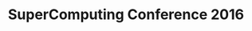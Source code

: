 ---
dateStart: 2016-11-13
dateEnd: 2016-11-18
title: "SuperComputing Conference 2016"
venue: "Salt Palace Convention Center"
organizer: Mike Boyles
credit: Mike Boyles
city: Salt Lake City
state: UT
country: USA
pdfLink: 20161113-supercomputing-conference.pdf
venueImages:
 - sm: image01.sm.jpg
   lg: image01.lg.jpg
 - sm: image02.sm.jpg
   lg: image02.lg.jpg
 - sm: image03.sm.jpg
   lg: image03.lg.jpg
 - sm: image04.sm.jpg
   lg: image04.lg.jpg
 - sm: image05.sm.jpg
   lg: image05.lg.jpg
 - sm: image06.sm.jpg
   lg: image06.lg.jpg
---